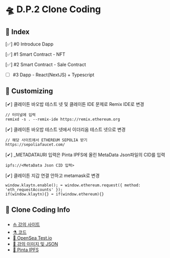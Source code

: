 <h1>🛸 D.P.2 Clone Coding</h1> 

<H2>🐚 Index</H2>

[✅] #0 Introduce Dapp

[✅] #1 Smart Contract - NFT

[✅] #2 Smart Contract - Sale Contract

- [ ] #3 Dapp - React(NextJS) + Typescript

<H2>🐚 Customizing </H2>

[✔] 클레이튼 바오밥 테스트 넷 및 클레이튼 IDE 문제로 Remix IDE로 변경
```
// 터미널에 입력
remixd -s . --remix-ide https://remix.ethereum.org
```
[✔] 클레이튼 바오밥 테스트 넷에서 이더리움 테스트 넷으로 변경
```
// 해당 사이트에서 ETHEREUM SEPOLIA 받기
https://sepoliafaucet.com/
```
[✔] _METADATAURI 입력은 Pinta IPFS에 올린 MetaData Json파일의 CID를 입력
```
ipfs://<MetaData Json CID 입력>
```
[✔] 클레이튼 지갑 연결 안하고 metamask로 변경 
```
window.klaytn.enable(); ➡ window.ethereum.request({ method: 'eth_requestAccounts' });
if(window.klaytn){} ➡ if(window.ethereum){}
```

 <H2>🐚 Clone Coding Info </H2>
 
- [⛵ 강의 사이트](https://www.inflearn.com/course/%EB%94%94%EC%95%B1-%ED%94%84%EB%A1%9C%EC%A0%9D%ED%8A%B8-2)
- [⚗ 코드](https://github.com/h662/h662GemZ/tree/master) 
- [🧪 OpenSea Test.io](https://testnets.opensea.io/)
- [🧫 강의 이미지 및 JSON](https://drive.google.com/drive/folders/1U-zj2Cvv2w-BoIjsi28x_-PlNps_x6rn)
- [🔭 Pinta IPFS](https://app.pinata.cloud/pinmanager)
